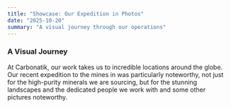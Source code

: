```yaml
---
title: "Showcase: Our Expedition in Photos"
date: "2025-10-20"
summary: "A visual journey through our operations"
---
```


<script>
    import PinterestGallery from '$lib/components/PinterestGallery.svelte';
</script>

### A Visual Journey

At Carbonatik, our work takes us to incredible locations around the globe. Our recent expedition to the mines in was particularly noteworthy, not just for the high-purity minerals we are sourcing, but for the stunning landscapes and the dedicated people we work with and some other pictures noteworthy.

<PinterestGallery galleryId="mining-expedition" caption="Scenes from Carbonatik on the field" />
